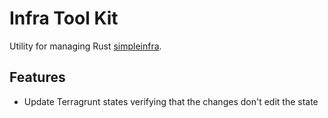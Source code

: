 # Infra Tool Kit

Utility for managing Rust [simpleinfra](https://github.com/rust-lang/simpleinfra).

## Features

- Update Terragrunt states verifying that the changes don't edit the state
